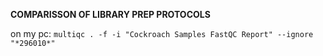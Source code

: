 **COMPARISSON OF LIBRARY PREP PROTOCOLS**

on my pc:
```multiqc . -f -i "Cockroach Samples FastQC Report" --ignore "*296010*"```
